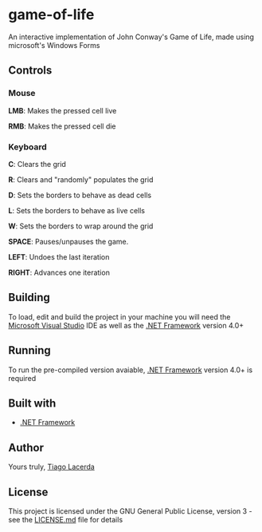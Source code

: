 # game-of-life
An interactive implementation of John Conway's Game of Life, made using microsoft's Windows Forms

## Controls
### Mouse

**LMB**: Makes the pressed cell live

**RMB**: Makes the pressed cell die
### Keyboard

**C**: Clears the grid

**R**: Clears and "randomly" populates the grid

**D**: Sets the borders to behave as dead cells

**L**: Sets the borders to behave as live cells

**W**: Sets the borders to wrap around the grid

**SPACE**: Pauses/unpauses the game.

**LEFT**: Undoes the last iteration

**RIGHT**: Advances one iteration

## Building
To load, edit and build the project in your machine you will need the [Microsoft Visual Studio](https://visualstudio.microsoft.com/) IDE
as well as the [.NET Framework](https://docs.microsoft.com/en-us/dotnet/) version 4.0+

## Running
To run the pre-compiled version avaiable, [.NET Framework](https://docs.microsoft.com/en-us/dotnet/) version 4.0+ is required

## Built with
* [.NET Framework](https://docs.microsoft.com/en-us/dotnet/)

## Author
Yours truly, [Tiago Lacerda](https://github.com/TiagoLacerda/)

## License

This project is licensed under the GNU General Public License, version 3 - see the [LICENSE.md](LICENSE.md) file for details

